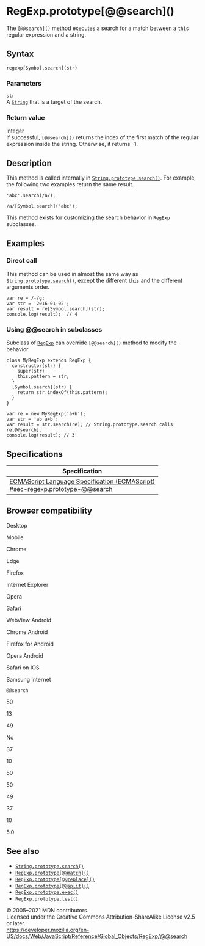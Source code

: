 RegExp.prototype\[@@search\]()
==============================

The `[@@search]()` method executes a search for a match between a `this` regular expression and a string.

Syntax
------

    regexp[Symbol.search](str)

### Parameters

`str`  
A [`String`](../string) that is a target of the search.

### Return value

integer  
If successful, `[@@search]()` returns the index of the first match of the regular expression inside the string. Otherwise, it returns -1.

Description
-----------

This method is called internally in [`String.prototype.search()`](../string/search). For example, the following two examples return the same result.

    'abc'.search(/a/);

    /a/[Symbol.search]('abc');

This method exists for customizing the search behavior in `RegExp` subclasses.

Examples
--------

### Direct call

This method can be used in almost the same way as [`String.prototype.search()`](../string/search), except the different `this` and the different arguments order.

    var re = /-/g;
    var str = '2016-01-02';
    var result = re[Symbol.search](str);
    console.log(result);  // 4

### Using @@search in subclasses

Subclass of [`RegExp`](../regexp) can override `[@@search]()` method to modify the behavior.

    class MyRegExp extends RegExp {
      constructor(str) {
        super(str)
        this.pattern = str;
      }
      [Symbol.search](str) {
        return str.indexOf(this.pattern);
      }
    }

    var re = new MyRegExp('a+b');
    var str = 'ab a+b';
    var result = str.search(re); // String.prototype.search calls re[@@search].
    console.log(result); // 3

Specifications
--------------

<table><thead><tr class="header"><th>Specification</th></tr></thead><tbody><tr class="odd"><td><a href="https://tc39.es/ecma262/#sec-regexp.prototype-@@search">ECMAScript Language Specification (ECMAScript)<br />
<span class="small">#sec-regexp.prototype-@@search</span></a></td></tr></tbody></table>

Browser compatibility
---------------------

Desktop

Mobile

Chrome

Edge

Firefox

Internet Explorer

Opera

Safari

WebView Android

Chrome Android

Firefox for Android

Opera Android

Safari on IOS

Samsung Internet

`@@search`

50

13

49

No

37

10

50

50

49

37

10

5.0

See also
--------

-   [`String.prototype.search()`](../string/search)
-   [`RegExp.prototype[@@match]()`](@@match)
-   [`RegExp.prototype[@@replace]()`](@@replace)
-   [`RegExp.prototype[@@split]()`](@@split)
-   [`RegExp.prototype.exec()`](exec)
-   [`RegExp.prototype.test()`](test)

© 2005–2021 MDN contributors.  
Licensed under the Creative Commons Attribution-ShareAlike License v2.5 or later.  
<a href="https://developer.mozilla.org/en-US/docs/Web/JavaScript/Reference/Global_Objects/RegExp/@@search" class="_attribution-link">https://developer.mozilla.org/en-US/docs/Web/JavaScript/Reference/Global_Objects/RegExp/@@search</a>
